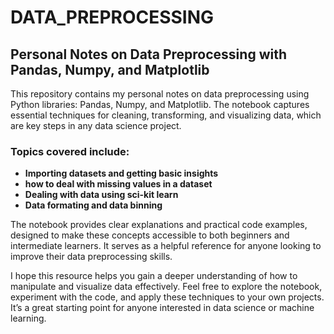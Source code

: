 # DATA_PREPROCESSING

## **Personal Notes on Data Preprocessing with Pandas, Numpy, and Matplotlib**

This repository contains my personal notes on data preprocessing using Python libraries: Pandas, Numpy, and Matplotlib. The notebook captures essential techniques for cleaning, transforming, and visualizing data, which are key steps in any data science project.

### Topics covered include:

- **Importing datasets and getting basic insights**
- **how to deal with missing values in a dataset**
- **Dealing with data using sci-kit learn**
- **Data formating and data binning** 

The notebook provides clear explanations and practical code examples, designed to make these concepts accessible to both beginners and intermediate learners. It serves as a helpful reference for anyone looking to improve their data preprocessing skills.

I hope this resource helps you gain a deeper understanding of how to manipulate and visualize data effectively. Feel free to explore the notebook, experiment with the code, and apply these techniques to your own projects. It’s a great starting point for anyone interested in data science or machine learning.

